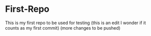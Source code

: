 # First-Repo
This is my first repo to be used for testing
(this is an edit I wonder if it counts as my first commit)
(more changes to be pushed)